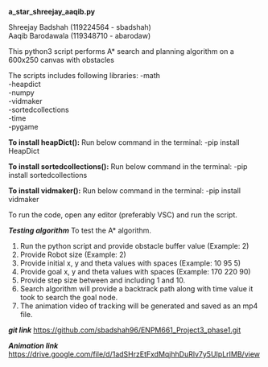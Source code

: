 **a_star_shreejay_aaqib.py**

Shreejay Badshah (119224564 - sbadshah)\
Aaqib Barodawala (119348710 - abarodaw)

This python3 script performs A* search and planning algorithm on a 600x250 canvas with obstacles

The scripts includes following libraries:
-math\
-heapdict\
-numpy\
-vidmaker\
-sortedcollections\
-time\
-pygame

**To install heapDict():**
Run below command in the terminal:
-pip install HeapDict

**To install sortedcollections():**
Run below command in the terminal:
-pip install sortedcollections

**To install vidmaker():**
Run below command in the terminal:
-pip install vidmaker

To run the code, open any editor (preferably VSC) and run the script.

***Testing algorithm***
To test the A* algorithm.
1. Run the python script and provide obstacle buffer value (Example: 2)
2. Provide Robot size (Example: 2)
3. Provide initial x, y and theta values with spaces (Example: 10 95 5)
4. Provide goal x, y and theta values with spaces (Example: 170 220 90)
5. Provide step size between and including 1 and 10.
6. Search algorithm will provide a backtrack path along with time value it took to search the goal node.
7. The animation video of tracking will be generated and saved as an mp4 file.

***git link***
https://github.com/sbadshah96/ENPM661_Project3_phase1.git

***Animation link***
https://drive.google.com/file/d/1adSHrzEtFxdMqjhhDuRlv7y5UIpLrIMB/view

